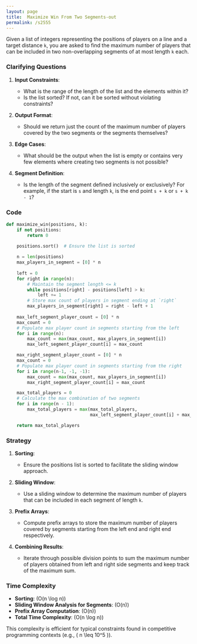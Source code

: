 ```yaml
---
layout: page
title:  Maximize Win From Two Segments-out
permalink: /s2555
---
```


Given a list of integers representing the positions of players on a line and a target distance `k`, you are asked to find the maximum number of players that can be included in two non-overlapping segments of at most length `k` each. 

### Clarifying Questions

1. **Input Constraints**:
   - What is the range of the length of the list and the elements within it?
   - Is the list sorted? If not, can it be sorted without violating constraints?

2. **Output Format**:
   - Should we return just the count of the maximum number of players covered by the two segments or the segments themselves?

3. **Edge Cases**:
   - What should be the output when the list is empty or contains very few elements where creating two segments is not possible?

4. **Segment Definition**:
   - Is the length of the segment defined inclusively or exclusively? For example, if the start is `s` and length `k`, is the end point `s + k` or `s + k - 1`?

### Code

```python
def maximize_win(positions, k):
    if not positions:
        return 0

    positions.sort()  # Ensure the list is sorted
    
    n = len(positions)
    max_players_in_segment = [0] * n
    
    left = 0
    for right in range(n):
        # Maintain the segment length <= k
        while positions[right] - positions[left] > k:
            left += 1
        # Store max count of players in segment ending at `right`
        max_players_in_segment[right] = right - left + 1
    
    max_left_segment_player_count = [0] * n
    max_count = 0
    # Populate max player count in segments starting from the left
    for i in range(n):
        max_count = max(max_count, max_players_in_segment[i])
        max_left_segment_player_count[i] = max_count

    max_right_segment_player_count = [0] * n
    max_count = 0
    # Populate max player count in segments starting from the right
    for i in range(n-1, -1, -1):
        max_count = max(max_count, max_players_in_segment[i])
        max_right_segment_player_count[i] = max_count

    max_total_players = 0
    # Calculate the max combination of two segments
    for i in range(n - 1):
        max_total_players = max(max_total_players,
                                max_left_segment_player_count[i] + max_right_segment_player_count[i + 1])

    return max_total_players
```

### Strategy

1. **Sorting**:
   - Ensure the positions list is sorted to facilitate the sliding window approach.

2. **Sliding Window**:
   - Use a sliding window to determine the maximum number of players that can be included in each segment of length `k`.
  
3. **Prefix Arrays**:
   - Compute prefix arrays to store the maximum number of players covered by segments starting from the left end and right end respectively.

4. **Combining Results**:
   - Iterate through possible division points to sum the maximum number of players obtained from left and right side segments and keep track of the maximum sum.

### Time Complexity

- **Sorting**: \(O(n \log n)\)
- **Sliding Window Analysis for Segments**: \(O(n)\)
- **Prefix Array Computation**: \(O(n)\)
- **Total Time Complexity**: \(O(n \log n)\)

This complexity is efficient for typical constraints found in competitive programming contexts (e.g., \( n \leq 10^5 \)).